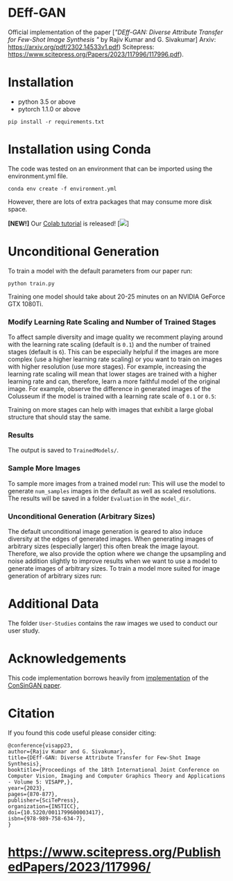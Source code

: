 # DEff-GAN

Official implementation of the paper [*"DEff-GAN: Diverse Attribute Transfer for Few-Shot Image Synthesis "* by  Rajiv Kumar and G. Sivakumar]
Arxiv: https://arxiv.org/pdf/2302.14533v1.pdf) Scitepress: https://www.scitepress.org/Papers/2023/117996/117996.pdf).
# Installation
- python 3.5 or above 
- pytorch 1.1.0 or above

```
pip install -r requirements.txt
```
# Installation using Conda
The code was tested on an environment that can be imported using the environment.yml file.
```
conda env create -f environment.yml
```
However, there are lots of extra packages that may consume more disk space.

**[NEW!]** Our [Colab tutorial](https://colab.research.google.com/gist/zsyzzsoft/5fbb71b9bf9a3217576bebae5de46fc2/data-efficient-gans.ipynb) is released! [![](https://colab.research.google.com/assets/colab-badge.svg)]


# Unconditional Generation
To train a model with the default parameters from our paper run:
```
python train.py
```
Training one model should take about 20-25 minutes on an NVIDIA GeForce GTX 1080Ti.

### Modify Learning Rate Scaling and Number of Trained Stages
To affect sample diversity and image quality we recomment playing around with the learning rate scaling (default is `0.1`) and the number of trained stages (default is `6`).
This can be especially helpful if the images are more complex (use a higher learning rate scaling) or you want to train on images with higher resolution (use more stages).
For example, increasing the learning rate scaling will mean that lower stages are trained with a higher learning rate and can, therefore, learn a more faithful model of the original image.
For example, observe the difference in generated images of the Colusseum if the model is trained with a learning rate scale of `0.1` or `0.5`:

Training on more stages can help with images that exhibit a large global structure that should stay the same. 

### Results
The output is saved to `TrainedModels/`.

### Sample More Images
To sample more images from a trained model run:
This will use the model to generate `num_samples` images in the default as well as scaled resolutions.
The results will be saved in a folder `Evaluation` in the `model_dir`.

### Unconditional Generation (Arbitrary Sizes)
The default unconditional image generation is geared to also induce diversity at the edges of generated images.
When generating images of arbitrary sizes (especially larger) this often break the image layout.
Therefore, we also provide the option where we change the upsampling and noise addition slightly to improve results when we want to use a model to generate images of arbitrary sizes.
To train a model more suited for image generation of arbitrary sizes run:

# Additional Data
The folder `User-Studies` contains the raw images we used to conduct our user study.

# Acknowledgements
This code implementation borrows heavily from [implementation](https://github.com/tohinz/ConSinGAN) of the [ConSinGAN paper](https://openaccess.thecvf.com/content/WACV2021/papers/Hinz_Improved_Techniques_for_Training_Single-Image_GANs_WACV_2021_paper.pdf).

# Citation
If you found this code useful please consider citing:

```
@conference{visapp23,
author={Rajiv Kumar and G. Sivakumar},
title={DEff-GAN: Diverse Attribute Transfer for Few-Shot Image Synthesis},
booktitle={Proceedings of the 18th International Joint Conference on Computer Vision, Imaging and Computer Graphics Theory and Applications - Volume 5: VISAPP,},
year={2023},
pages={870-877},
publisher={SciTePress},
organization={INSTICC},
doi={10.5220/0011799600003417},
isbn={978-989-758-634-7},
}
```
# https://www.scitepress.org/PublishedPapers/2023/117996/
